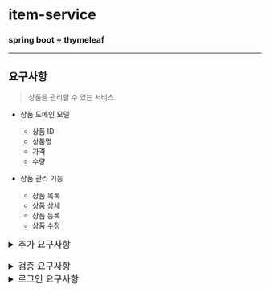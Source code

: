 # item-service
### spring boot + thymeleaf
<hr>

## 요구사항
> 상품을 관리할 수 있는 서비스.
 
- 상품 도메인 모델
  - 상품 ID
  - 상품명
  - 가격
  - 수량

- 상품 관리 기능
  - 상품 목록
  - 상품 상세
  - 상품 등록
  - 상품 수정

<details>
<summary style="font-size: 18px;"> 추가 요구사항 </summary>
<div markdown="1">

> 타임리프를 사용해서 폼에서 체크박스, 라디오 버튼, 셀렉트 박스를 편리하게 사용하는 방법
> 
> 기존 서비스에서 다음 요구사항을 추가

- 판매 여부
  - 판매 오픈 여부
  - 체크 박스로 선택할 수 있다.
  
- 등록 지역
  - 서울, 부산, 제주
  - 체크 박스로 다중 선택할 수 있다.
  
- 상품 종류
  - 도서, 식품, 기타
  - 라디오 버튼으로 하나만 선택할 수 있다.
  
- 배송 방식
  - 빠른 배송
  - 일반 배송
  - 느린 배송
  - 셀렉트 박스로 하나만 선택할 수 있다.

- 국제화
  - 메시지를 한 곳에서 관리하도록 하는 기능을 메시지 기능 구현.
  - en 국제화 진행.
</div>
</details>

<br>

<details>
<summary style="font-size: 18px;"> 검증 요구사항 </summary>
<div markdown="1">

- 타입 검증
  - 가격, 수량에 문자가 들어가면 검증 오류 처리
  
- 필드 검증
  - 상품명: 필수, 공백X
  - 가격: 1000원 이상, 1백만원 이하
  - 수량: 최대 9999
  
- 특정 필드의 범위를 넘어서는 검증
  - 가격 * 수량의 합은 10,000원 이상
  
- 수정시
  - 수량 100000개로 제한해제

</div>
</details>

<details>
<summary style="font-size: 18px;"> 로그인 요구사항 </summary>
<div markdown="1">

- 홈 화면 -로그인 전
  - 회원가입
  - 로그인

- 홈 화면 -로그인 후
  - 본인 이름({Name}님 환영합니다.)
  - 상품 관리
  - 로그아웃

- 보안 요구사항
  - 로그인 사용자만 상품에 접근하고, 관리할 수 있음
  - <b>로그인 하지 않은 사용자가 상품 관리에 접근하면 로그인 화면으로 이동</b>

- 회원가입, 상품관리

</div>
</details>
